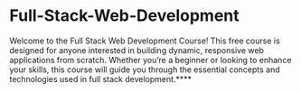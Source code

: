 # Full-Stack-Web-Development
Welcome to the Full Stack Web Development Course! This free course is designed for anyone interested in building dynamic, responsive web applications from scratch. Whether you’re a beginner or looking to enhance your skills, this course will guide you through the essential concepts and technologies used in full stack development.****
